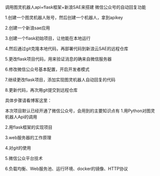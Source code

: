 调用图灵机器人api+flask框架+新浪SAE来搭建 微信公众号的自动回复功能

1.创建一个图灵机器人账号，然后创建一个机器人，拿到apikey

2.创建一个新浪sae应用

3.创建一个flask初始项目，让他能在本地运行

4.然后通过git克隆本地代码，再部署代码到新浪云SAE的远程仓库

5.更改flask项目代码，用来验证消息的确来自微信服务器

6.修改微信公众号基本配置，开启开发者模式

7.继续更改flask项目，添加实现图灵机器人自动回复的代码

8.更新代码，再次用git提交到远程仓库

具体步骤请看博客这里：

本次项目默认已经开通了微信公众号，会用到的主要知识点有
1.用Python对图灵机器人Api的调用

2.用flask框架的实现项目

3.web服务器的工作原理

4.对git的使用

5.微信公众平台技术

6.负载均衡、Web服务池、运行环境、docker的镜像、HTTP协议
